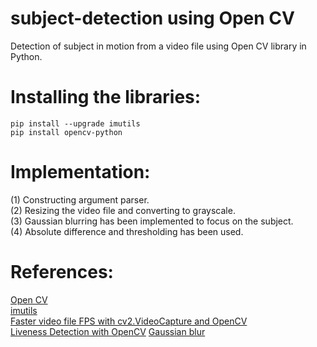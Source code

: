 # subject-detection using Open CV 

Detection of subject in motion from a video file using Open CV library in Python.<br>

# Installing the libraries:<br>
`pip install --upgrade imutils` <br>
`pip install opencv-python` <br>






# Implementation:

(1) Constructing argument parser.<br>
(2) Resizing the video file and converting to grayscale.<br>
(3) Gaussian blurring has been implemented to focus on the subject.<br>
(4) Absolute difference and thresholding has been used.<br>

# References:
[Open CV](https://pypi.org/project/opencv-python/) <br>
[imutils](https://pypi.org/project/imutils/)<br>
[Faster video file FPS with cv2.VideoCapture and OpenCV](https://www.pyimagesearch.com/2017/02/06/faster-video-file-fps-with-cv2-videocapture-and-opencv/)<br>
[Liveness Detection with OpenCV](https://www.pyimagesearch.com/2019/03/11/liveness-detection-with-opencv/)
[Gaussian blur](https://en.wikipedia.org/wiki/Gaussian_blur#:~:text=In%20image%20processing%2C%20a%20Gaussian,image%20noise%20and%20reduce%20detail)
